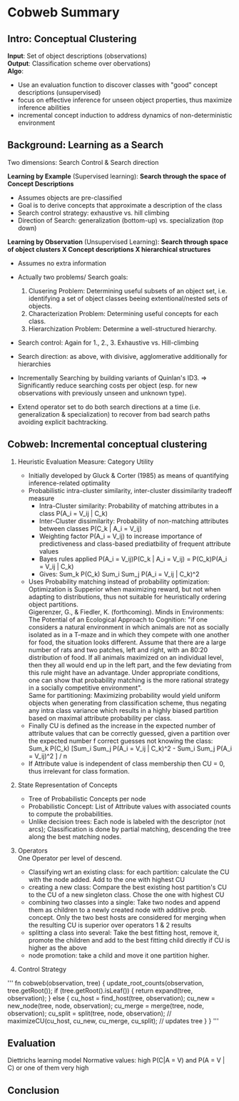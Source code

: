 # Cobweb Summary

## Intro: Conceptual Clustering  
__Input__: Set of object descriptions (observations)   
__Output__: Classification scheme over obervations)  
__Algo__:  
- Use an evaluation function to discover classes with "good" concept descriptions (unsupervised)  
- focus on effective inference for unseen object properties, thus maximize inference abilities  
- incremental concept induction to address dynamics of non-deterministic environment  

## Background: Learning as a Search  
Two dimensions: Search Control & Search direction  

**Learning by Example** (Supervised learning): __Search through the space of Concept Descriptions__  
- Assumes objects are pre-classified  
- Goal is to derive concepts that approximate a description of the class  
- Search control strategy: exhaustive vs. hill climbing  
- Direction of Search: generalization (bottom-up) vs. specialization (top down)  

**Learning by Observation** (Unsupervised Learning): __Search through space of object clusters X Concept descriptions X hierarchical structures__  
- Assumes no extra information

- Actually two problems/ Search goals:  
    1. Clusering Problem: Determining useful subsets of an object set, i.e. identifying a set of object classes beeing extentional/nested sets of objects.  
    2. Characterization Problem: Determining useful concepts for each class.  
    3. Hierarchization Problem: Determine a well-structured hierarchy.  
- Search control: Again for 1., 2., 3. Exhaustive vs. Hill-climbing  
- Search direction: as above, with divisive, agglomerative additionally for hierarchies

- Incrementally Searching by building variants of Quinlan's ID3. => Significantly reduce searching costs per object (esp. for new observations with previously unseen and unknown type).  
- Extend operator set to do both search directions at a time (i.e. generalization & specialization) to recover from bad search paths avoiding explicit bachtracking.  

## Cobweb: Incremental conceptual clustering  
1. Heuristic Evaluation Measure: Category Utility  
    - Initially developed by Gluck & Corter (1985) as means of quantifying inference-related optimality  
    - Probabilistic intra-cluster similarity, inter-cluster dissimilarity tradeoff measure
        - Intra-Cluster similarity: Probability of matching attributes in a class P(A_i = V_ij | C_k)  
        - Inter-Cluster dissimilarity: Probability of non-matching attributes between classes P(C_k | A_i = V_ij)  
        - Weighting factor P(A_i = V_ij) to increase importance of predictiveness and class-based prediatbility of frequent attribute values
        - Bayes rules applied P(A_i = V_ij)P(C_k | A_i = V_ij) = P(C_k)P(A_i = V_ij | C_k)
        - Gives: Sum_k P(C_k) Sum_i Sum_j P(A_i = V_ij | C_k)^2
    - Uses Probability matching instead of probability optimization:
    Optimization is Supperior when maximizing reward, but not when adapting to distributions, thus not suitable for heuristically ordering object partitions.  
    Gigerenzer, G., & Fiedler, K. (forthcoming). Minds in Environments: The Potential of an Ecological Approach to Cognition:  "if one considers a natural environment in which animals are not as socially isolated as in a T-maze and in which they compete with one another for food, the situation looks different. Assume that there are a large number of rats and two patches, left and right, with an 80:20 distribution of food. If all animals maximized on an individual level, then they all would end up in the left part, and the few deviating from this rule might have an advantage. Under appropriate conditions, one can show that probability matching is the more rational strategy in a socially competitive environment".  
    Same for partitioning: Maximizing probability would yield uniform objects when generating from classification scheme, thus negating any intra class variance which results in a highly biased partition based on maximal attribute probability per class.
    - Finally CU is defined as the increase in the expected number of attribute values that can be correctly guessed, given a partition over the expected number f correct guesses not knowing the class:
        Sum_k P(C_k) [Sum_i Sum_j P(A_i = V_ij | C_k)^2 - Sum_i Sum_j P(A_i = V_ij)^2 ] / n  
    - If Attribute value is independent of class membership then CU = 0, thus irrelevant for class formation.

2. State Representation of Concepts 
    - Tree of Probabilistic Concepts per node
    - Probabilistic Concept: List of Attribute values with associated counts to compute the probabilities.  
    - Unlike decision trees: Each node is labeled with the descriptor (not arcs); Classification is done by partial matching, descending the tree along the best matching nodes.  
3. Operators   
One Operator per level of descend.  
    - Classifying wrt an existing class: for each partition: calculate the CU with the node added. Add to the one with highest CU  
    - creating a new class: Compare the best existing host partition's CU to the CU of a new singleton class. Chose the one with highest CU  
    - combining two classes into a single: Take two nodes and append them as children to a newly created node with additive prob. concept. Only the two best hosts are considered for merging when the resulting CU is superior over operators 1 & 2 results
    - splitting a class into several: Take the best fitting host, remove it, promote the children and add to the best fitting child directly if CU is higher as the above
    - node promotion: take a child and move it one partition higher. 

4. Control Strategy

'''
fn cobweb(observation, tree) {
    update_root_counts(observation, tree.getRoot());
    if (tree.getRoot().isLeaf()) {
        return expand(tree, observation);
    } else {
        cu_host = find_host(tree, observation);
        cu_new = new_node(tree, node, observation);
        cu_merge = merge(tree, node, observation);
        cu_split = split(tree, node, observation); // 
        maximizeCU(cu_host, cu_new, cu_merge, cu_split); // updates tree
    }
}
'''

## Evaluation
Diettrichs learning model
Normative values: high P(C|A = V) and P(A = V | C) or one of them very high

## Conclusion
